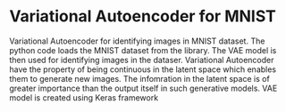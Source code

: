 # Variational Autoencoder for MNIST
Variational Autoencoder for identifying images in MNIST dataset. The python code loads the MNIST dataset from the library. The VAE model is then used for identifying images in the dataser.
Variational Autoencoder have the property of being continuous in the latent space which enables them to generate new images. The infomration in the latent space
is of greater importance than the output itself in such generative models. VAE model is created using Keras framework
 
